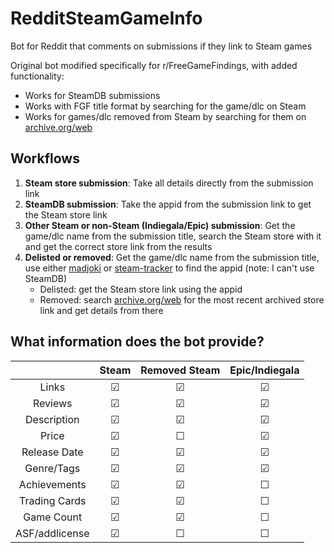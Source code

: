 # RedditSteamGameInfo
Bot for Reddit that comments on submissions if they link to Steam games

Original bot modified specifically for r/FreeGameFindings, with added functionality:
- Works for SteamDB submissions
- Works with FGF title format by searching for the game/dlc on Steam
- Works for games/dlc removed from Steam by searching for them on [archive.org/web](https://archive.org/web)

## Workflows

1. **Steam store submission**: Take all details directly from the submission link
2. **SteamDB submission**: Take the appid from the submission link to get the Steam store link
3. **Other Steam or non-Steam (Indiegala/Epic) submission**: Get the game/dlc name from the submission title, search the Steam store with it and get the correct store link from the results
4. **Delisted or removed**: Get the game/dlc name from the submission title, use either [madjoki](https://steam.madjoki.com/apps/banned) or [steam-tracker](https://steam-tracker.com/) to find the appid (note: I can't use SteamDB)
    - Delisted: get the Steam store link using the appid
    - Removed: search [archive.org/web](https://archive.org/web) for the most recent archived store link and get details from there

## What information does the bot provide?

|                |  Steam  | Removed Steam | Epic/Indiegala |
|:--------------:|:-------:|:-------------:|:--------------:|
|      Links     | &#9745; |    &#9745;    |     &#9745;    |
|     Reviews    | &#9745; |    &#9745;    |     &#9745;    |
|   Description  | &#9745; |    &#9745;    |     &#9745;    |
|      Price     | &#9745; |    &#9744;    |     &#9745;    |
|  Release Date  | &#9745; |    &#9745;    |     &#9745;    |
|   Genre/Tags   | &#9745; |    &#9745;    |     &#9745;    |
|  Achievements  | &#9745; |    &#9745;    |     &#9744;    |
|  Trading Cards | &#9745; |    &#9745;    |     &#9744;    |
|   Game Count   | &#9745; |    &#9745;    |     &#9744;    |
| ASF/addlicense | &#9745; |    &#9744;    |     &#9744;    |
